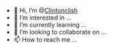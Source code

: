 - 👋 Hi, I’m @[Clintonclish](https://id.heroku.com/account/accept/14366428/dfaccd920dc73ea601e345a1e5a63d4f)
- 👀 I’m interested in ...
- 🌱 I’m currently learning ...
- 💞️ I’m looking to collaborate on ...
- 📫 How to reach me ...

<!---
Clintonclish/Clintonclish is a ✨ special ✨ repository because its `README.md` (this file) appears on your GitHub profile.
You can click the Preview link to take a look at your changes.
--->
